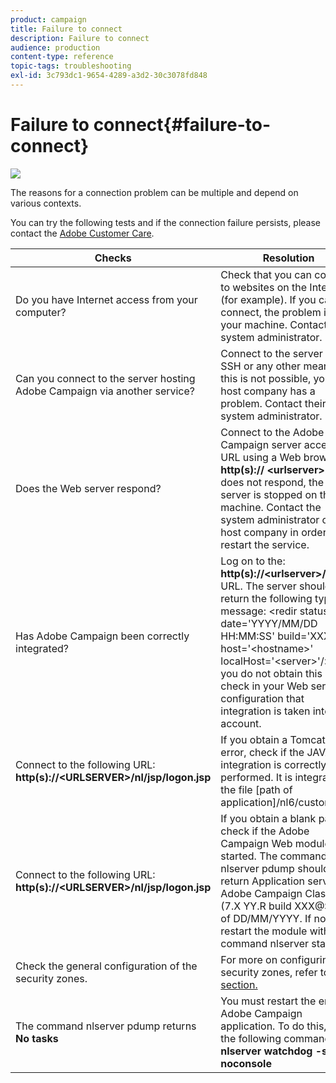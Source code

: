 ```yaml
---
product: campaign
title: Failure to connect
description: Failure to connect
audience: production
content-type: reference
topic-tags: troubleshooting
exl-id: 3c793dc1-9654-4289-a3d2-30c3078fd848
---
```

# Failure to connect{#failure-to-connect}

![](assets/do-not-localize/v7-only.svg)

The reasons for a connection problem can be multiple and depend on various contexts.

You can try the following tests and if the connection failure persists, please contact the [Adobe Customer Care](https://helpx.adobe.com/enterprise/admin-guide.html/enterprise/using/support-for-experience-cloud.ug.html).



<table> 
<thead> 
<tr> 
<th>Checks<br /> </th> 
<th>Resolution<br /> </th> 
</tr> 
</thead> 
<tbody> 
<tr> 
<td>Do you have Internet access from your computer?</td> 
<td>Check that you can connect to websites on the Internet (for example). If you cannot connect, the problem is on your machine. Contact your system administrator.</td>
</tr>
<tr> 
<td>Can you connect to the server hosting Adobe Campaign via another service?</td> 
<td>Connect to the server via SSH or any other means. If this is not possible, your host company has a problem. Contact their system administrator.</td>
</tr>
<tr> 
<td>Does the Web server respond?</td> 
<td>Connect to the Adobe Campaign server access URL using a Web browser: <b>http(s):// &lt;urlserver&gt;</b>. If it does not respond, the web server is stopped on the machine. Contact the system administrator of your host company in order to restart the service.</td>
</tr>
<tr> 
<td>Has Adobe Campaign been correctly integrated?</td> 
<td>Log on to the: <b>http(s)://&lt;urlserver&gt;/r/test</b> URL. The server should return the following type of message: &lt;redir status='OK' date='YYYY/MM/DD HH:MM:SS' build='XXXX' host='&lt;hostname&gt;' localHost='&lt;server&gt;'/>
If you do not obtain this result, check in your Web server configuration that integration is taken into account.</td>
</tr>
<tr> 
<td>Connect to the following URL: <b>http(s)://&lt;URLSERVER&gt;/nl/jsp/logon.jsp</b></td>
<td>If you obtain a Tomcat Java error, check if the JAVA integration is correctly performed. It is integrated in the file [path of application]/nl6/customer.sh</td>
</tr>
<tr> 
<td>Connect to the following URL: <b>http(s)://&lt;URLSERVER&gt;/nl/jsp/logon.jsp</b></td>
<td>If you obtain a blank page, check if the Adobe Campaign Web module is started. The command nlserver pdump should return Application server for Adobe Campaign Classic (7.X YY.R build XXX@SHA1) of DD/MM/YYYY. If not, restart the module with the command nlserver start web</td>
</tr>
<tr>
<td>Check the general configuration of the security zones.</td>
<td>For more on configuring security zones, refer to <a href="https://experienceleague.adobe.com/docs/campaign-classic/using/installing-campaign-classic/additional-configurations/configuring-campaign-server.html?lang=en#configuring-campaign-server"/>this section.</a></td>
</tr>
<tr>
<td>The command nlserver pdump returns <b>No tasks</b></td>
<td>You must restart the entire Adobe Campaign application. To do this, use the following command: <b>nlserver watchdog -svc -noconsole</b></td>
</tr>
</tbody> 
</table>
